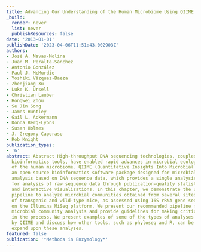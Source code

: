 ```yaml
---
title: Advancing Our Understanding of the Human Microbiome Using QIIME
_build:
  render: never
  list: never
  publishResources: false
date: '2013-01-01'
publishDate: '2023-04-06T11:51:43.002903Z'
authors:
- José A. Navas-Molina
- Juan M. Peralta-Sánchez
- Antonio González
- Paul J. McMurdie
- Yoshiki Vázquez-Baeza
- Zhenjiang Xu
- Luke K. Ursell
- Christian Lauber
- Hongwei Zhou
- Se Jin Song
- James Huntley
- Gail L. Ackermann
- Donna Berg-Lyons
- Susan Holmes
- J. Gregory Caporaso
- Rob Knight
publication_types:
- '6'
abstract: Abstract High-throughput DNA sequencing technologies, coupled with advanced
  bioinformatics tools, have enabled rapid advances in microbial ecology and our understanding
  of the human microbiome. QIIME (Quantitative Insights Into Microbial Ecology) is
  an open-source bioinformatics software package designed for microbial community
  analysis based on DNA sequence data, which provides a single analysis framework
  for analysis of raw sequence data through publication-quality statistical analyses
  and interactive visualizations. In this chapter, we demonstrate the use of the QIIME
  pipeline to analyze microbial communities obtained from several sites on the bodies
  of transgenic and wild-type mice, as assessed using 16S rRNA gene sequences generated
  on the Illumina MiSeq platform. We present our recommended pipeline for performing
  microbial community analysis and provide guidelines for making critical choices
  in the process. We present examples of some of the types of analyses that are enabled
  by QIIME and discuss how other tools, such as phyloseq and R, can be applied to
  expand upon these analyses.
featured: false
publication: '*Methods in Enzymology*'
---
```


